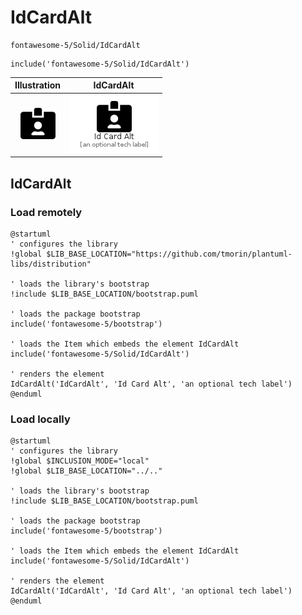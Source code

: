 # IdCardAlt


```text
fontawesome-5/Solid/IdCardAlt
```

```text
include('fontawesome-5/Solid/IdCardAlt')
```



| Illustration | IdCardAlt |
| :---: | :---: |
| ![illustration for Illustration](../../fontawesome-5/Solid/IdCardAlt.png) | ![illustration for IdCardAlt](../../fontawesome-5/Solid/IdCardAlt.Local.png) |




## IdCardAlt

### Load remotely
```plantuml
@startuml
' configures the library
!global $LIB_BASE_LOCATION="https://github.com/tmorin/plantuml-libs/distribution"

' loads the library's bootstrap
!include $LIB_BASE_LOCATION/bootstrap.puml

' loads the package bootstrap
include('fontawesome-5/bootstrap')

' loads the Item which embeds the element IdCardAlt
include('fontawesome-5/Solid/IdCardAlt')

' renders the element
IdCardAlt('IdCardAlt', 'Id Card Alt', 'an optional tech label')
@enduml
```

### Load locally
```plantuml
@startuml
' configures the library
!global $INCLUSION_MODE="local"
!global $LIB_BASE_LOCATION="../.."

' loads the library's bootstrap
!include $LIB_BASE_LOCATION/bootstrap.puml

' loads the package bootstrap
include('fontawesome-5/bootstrap')

' loads the Item which embeds the element IdCardAlt
include('fontawesome-5/Solid/IdCardAlt')

' renders the element
IdCardAlt('IdCardAlt', 'Id Card Alt', 'an optional tech label')
@enduml
```

